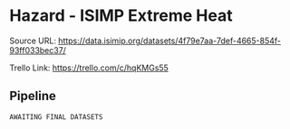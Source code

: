 # Hazard - ISIMP Extreme Heat

Source URL: https://data.isimip.org/datasets/4f79e7aa-7def-4665-854f-93ff033bec37/

Trello Link:  https://trello.com/c/hqKMGs55

## Pipeline

```
AWAITING FINAL DATASETS
```